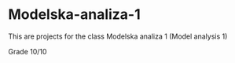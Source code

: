 # Modelska-analiza-1

This are projects for the class Modelska analiza 1 (Model analysis 1)

Grade 10/10
